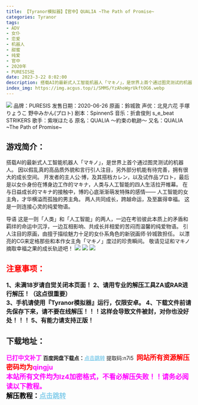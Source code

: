 ```yaml
---
title: 【Tyranor模拟器】【官中】QUALIA ~The Path of Promise~
categories: Tyranor
tags:
- ADV
- 女仆
- 恋爱
- 机器人
- 甜蜜
- 纯爱
- 官中
- 2020年
- PURESIS社
date: 2023-3-22 8:02:00
description: 搭载AI的最新式人工智能机器人「マキノ」，是世界上首个通过图灵测试的机器人。因以假乱真的高品质外貌和言行引人注目，另外部分机能有待完善，拥有很大的成长空间。
index_img: https://img.acgus.top/i/SMMS/YzAhoWgrUkftOG6.webp
---
```

![](https://img.acgus.top/i/SMMS/YzAhoWgrUkftOG6.webp)
品牌：PURESIS
发售日期：2020-06-26
原画：鈴城敦
声优：北見六花 手塚りょうこ 野中みかん(プロト)
剧本：SpinnenS
音乐：折倉俊則 s_e_beat STRIKERS
歌手：紫咲ほたる
原名：QUALIA ～約束の軌跡～
又名：QUALIA ~The Path of Promise~

## 游戏简介：
搭载AI的最新式人工智能机器人「マキノ」，是世界上首个通过图灵测试的机器人。
因以假乱真的高品质外貌和言行引人注目，另外部分机能有待完善，拥有很大的成长空间。
开发者的主人公·博，及其搭档カレン，以及试作品プロト，最后是以女仆身份在博身边工作的マキナ，人类与人工智能的四人生活拉开帷幕。
在与日益成长的マキナ的接触中，博的心底渐渐萌发特殊的感情——
人工智能的女主角，才华横溢而孤独的男主角。
两人共同成长，跨越命运，及至赢得幸福。
这是一则连接心灵的纯爱物语。

导语
这是一则「人类」和「人工智能」的两人，一边在考验彼此本质上的矛盾和羁绊的命运中沉浮，一边互相影响、共成长并相爱的苦闷而温馨的纯爱物语。
引人注目的原画，由擅于描绘魅力十足的女仆系角色的新锐画师·铃城敦担任。
以漂亮的CG来定格那些和本作女主角「マキノ」度过的珍贵瞬间。
敬请见证和マキノ摘取幸福之果的成长轨迹吧！
![](https://img.acgus.top/i/SMMS/ZP5fq2TCi6VSD1j.webp)
![](https://img.acgus.top/i/SMMS/BDWgiocShrKTlA9.webp)
![](https://img.acgus.top/i/SMMS/PkAROzVLtiyUdeC.webp)






## <font color=#FF0000 >注意事项：</font>
<font size=3><b>1、未满18岁请自觉关闭本页面！
2、请用专业的解压工具ZA或RAR进行解压！（这点很重要）           
3、手机请使用『Tyranor模拟器』运行，仅限安卓。
4、下载文件前请先保存下来，请不要在线解压！！！这样会导致文件被封，对你也没好处！！！
5、有能力请支持正版！</b></font>

## 下载地址：
<font color=#FF00FF size=3><b>已打中文补丁</b></font>
<b>百度网盘下载点：</b><a href="https://pan.baidu.com/s/1MZ15kH1iGwSvnI6fZdlT9g?pwd=n7i5" style="color: #87CEEB;"><b>点击跳转</b></a> 提取码:n7i5
<a style="padding: 0" href="https://post.qingju.org/AD/"><img style="max-width:100%" src="https://img.acgus.top/i/2024/07/478f689b8021d8d499ab43d21acf137a.gif" alt=""></a>
<b><font color=#FF0000 size=4>网站所有资源解压密码均为</b></font><b><font color=#FF00FF size=4>qingju</font><font color=#FF0000 ></font></b><br><b><font color=#FF00FF size=4>本站所有文件均为lz4加密格式，不看必解压失败！！请务必阅读以下教程。</b></font><br><b><font color=#000 size=4>解压教程：</b><a href="https://post.qingju.org/tutorial/000/" style="color: #87CEEB;"><b>点击跳转</b></a>